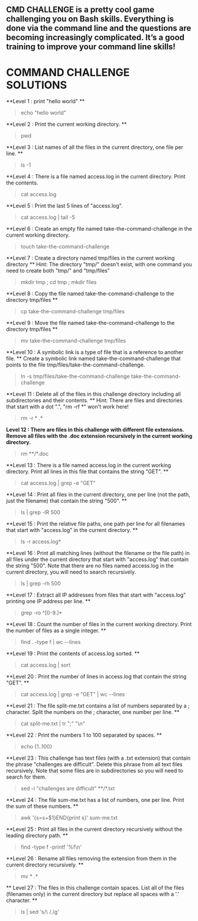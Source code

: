 ## CMD CHALLENGE is a pretty cool game challenging you on Bash skills. Everything is done via the command line and the questions are becoming increasingly complicated. It’s a good training to improve your command line skills!

# COMMAND CHALLENGE SOLUTIONS

**Level 1 : print "hello world" **

>  echo "hello world" 



**Level 2 : Print the current working directory. **

>  pwd



**Level 3 : List names of all the files in the current directory, one file per line. **

>  ls -1



**Level 4 : There is a file named access.log in the current directory. Print the contents.

>  cat access.log



**Level 5 : Print the last 5 lines of "access.log".

>  cat access.log | tail -5



**Level 6 : Create an empty file named take-the-command-challenge in the current working directory.

>  touch take-the-command-challenge



**Level 7 : Create a directory named tmp/files in the current working directory **
Hint: The directory "tmp/" doesn't exist, with one command you need to create both "tmp/" and "tmp/files"

>  mkdir tmp ; cd tmp ; mkdir files 



**Level 8 : Copy the file named take-the-command-challenge to the directory tmp/files **

> cp take-the-command-challenge tmp/files



**Level 9 : Move the file named take-the-command-challenge to the directory tmp/files **

>  mv take-the-command-challenge tmp/files



**Level 10 : A symbolic link is a type of file that is a reference to another file. **
Create a symbolic link named take-the-command-challenge that points to the file tmp/files/take-the-command-challenge.

>  ln -s tmp/files/take-the-command-challenge take-the-command-challenge



**Level 11 : Delete all of the files in this challenge directory including all subdirectories and their contents. **
Hint: There are files and directories that start with a dot ".", "rm -rf *" won't work here!

>  rm -r * .*



**Level 12 : There are files in this challenge with different file extensions. Remove all files with the .doc extension recursively in the current working directory.**

>  rm **/*.doc



**Level 13 : There is a file named access.log in the current working directory. Print all lines in this file that contains the string "GET". **
  
>  cat access.log | grep -e "GET" 



**Level 14 : Print all files in the current directory, one per line (not the path, just the filename) that contain the string "500". **
  
>  ls | grep -lR 500



**Level 15 : Print the relative file paths, one path per line for all filenames that start with "access.log" in the current directory. **
  
>  ls -r access.log*



**Level 16 : Print all matching lines (without the filename or the file path) in all files under the current directory that start with "access.log" that contain the string "500".
Note that there are no files named access.log in the current directory, you will need to search recursively.

>  ls | grep -rh 500



**Level 17 : Extract all IP addresses from files that start with "access.log" printing one IP address per line. **
  
> grep -ro ^[0-9.]*



**Level 18 : Count the number of files in the current working directory. Print the number of files as a single integer. **
  
>  find . -type f | wc --lines 



**Level 19 : Print the contents of access.log sorted. **
  
>  cat access.log | sort



**Level 20 : Print the number of lines in access.log that contain the string "GET". **
  
>  cat access.log | grep -e "GET" | wc --lines 



**Level 21 : The file split-me.txt contains a list of numbers separated by a ; character. Split the numbers on the ; character, one number per line. **
  
>  cat split-me.txt | tr ";" "\n" 



**Level 22 : Print the numbers 1 to 100 separated by spaces. **
  
>  echo {1..100}



**Level 23 : This challenge has text files (with a .txt extension) that contain the phrase "challenges are difficult". Delete this phrase from all text files recursively.
Note that some files are in subdirectories so you will need to search for them.

>  sed -i "challenges are difficult" **/*.txt 



**Level 24 : The file sum-me.txt has a list of numbers, one per line. Print the sum of these numbers. **
  
>  awk '{s=s+$1}END{print s}' sum-me.txt



**Level 25 : Print all files in the current directory recursively without the leading directory path. **
  
>  find -type f -printf '%f\n'



**Level 26 : Rename all files removing the extension from them in the current directory recursively. **
  
>  mv * .*



** Level 27 : The files in this challenge contain spaces. List all of the files (filenames only) in the current directory but replace all spaces with a '.' character. **

>  ls | sed 's/\ /\./g' 
